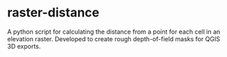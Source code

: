 # raster-distance
A python script for calculating the distance from a point for each cell in an elevation raster. Developed to create rough depth-of-field masks for QGIS 3D exports.
